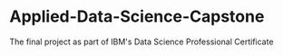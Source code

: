 # Applied-Data-Science-Capstone
The final project as part of IBM's Data Science Professional Certificate
